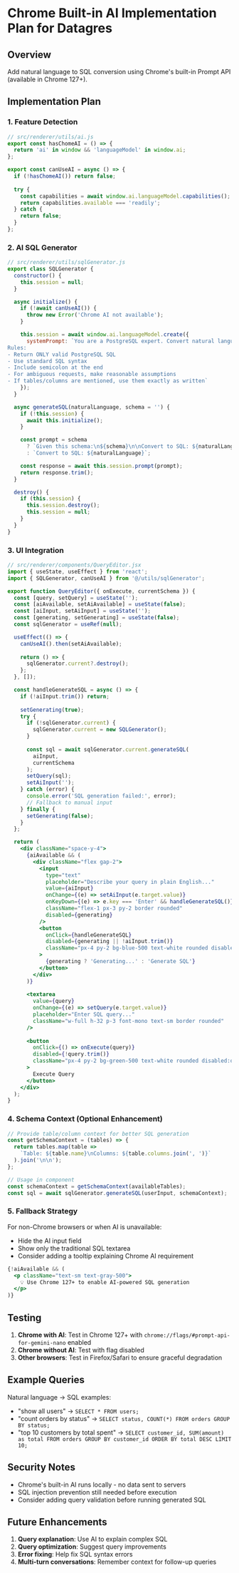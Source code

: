 # Chrome Built-in AI Implementation Plan for Datagres

## Overview
Add natural language to SQL conversion using Chrome's built-in Prompt API (available in Chrome 127+).

## Implementation Plan

### 1. Feature Detection

```javascript
// src/renderer/utils/ai.js
export const hasChomeAI = () => {
  return 'ai' in window && 'languageModel' in window.ai;
};

export const canUseAI = async () => {
  if (!hasChomeAI()) return false;
  
  try {
    const capabilities = await window.ai.languageModel.capabilities();
    return capabilities.available === 'readily';
  } catch {
    return false;
  }
};
```

### 2. AI SQL Generator

```javascript
// src/renderer/utils/sqlGenerator.js
export class SQLGenerator {
  constructor() {
    this.session = null;
  }

  async initialize() {
    if (!await canUseAI()) {
      throw new Error('Chrome AI not available');
    }

    this.session = await window.ai.languageModel.create({
      systemPrompt: `You are a PostgreSQL expert. Convert natural language queries to SQL.
Rules:
- Return ONLY valid PostgreSQL SQL
- Use standard SQL syntax
- Include semicolon at the end
- For ambiguous requests, make reasonable assumptions
- If tables/columns are mentioned, use them exactly as written`
    });
  }

  async generateSQL(naturalLanguage, schema = '') {
    if (!this.session) {
      await this.initialize();
    }

    const prompt = schema 
      ? `Given this schema:\n${schema}\n\nConvert to SQL: ${naturalLanguage}`
      : `Convert to SQL: ${naturalLanguage}`;

    const response = await this.session.prompt(prompt);
    return response.trim();
  }

  destroy() {
    if (this.session) {
      this.session.destroy();
      this.session = null;
    }
  }
}
```

### 3. UI Integration

```jsx
// src/renderer/components/QueryEditor.jsx
import { useState, useEffect } from 'react';
import { SQLGenerator, canUseAI } from '@/utils/sqlGenerator';

export function QueryEditor({ onExecute, currentSchema }) {
  const [query, setQuery] = useState('');
  const [aiAvailable, setAiAvailable] = useState(false);
  const [aiInput, setAiInput] = useState('');
  const [generating, setGenerating] = useState(false);
  const sqlGenerator = useRef(null);

  useEffect(() => {
    canUseAI().then(setAiAvailable);
    
    return () => {
      sqlGenerator.current?.destroy();
    };
  }, []);

  const handleGenerateSQL = async () => {
    if (!aiInput.trim()) return;
    
    setGenerating(true);
    try {
      if (!sqlGenerator.current) {
        sqlGenerator.current = new SQLGenerator();
      }
      
      const sql = await sqlGenerator.current.generateSQL(
        aiInput, 
        currentSchema
      );
      setQuery(sql);
      setAiInput('');
    } catch (error) {
      console.error('SQL generation failed:', error);
      // Fallback to manual input
    } finally {
      setGenerating(false);
    }
  };

  return (
    <div className="space-y-4">
      {aiAvailable && (
        <div className="flex gap-2">
          <input
            type="text"
            placeholder="Describe your query in plain English..."
            value={aiInput}
            onChange={(e) => setAiInput(e.target.value)}
            onKeyDown={(e) => e.key === 'Enter' && handleGenerateSQL()}
            className="flex-1 px-3 py-2 border rounded"
            disabled={generating}
          />
          <button
            onClick={handleGenerateSQL}
            disabled={generating || !aiInput.trim()}
            className="px-4 py-2 bg-blue-500 text-white rounded disabled:opacity-50"
          >
            {generating ? 'Generating...' : 'Generate SQL'}
          </button>
        </div>
      )}
      
      <textarea
        value={query}
        onChange={(e) => setQuery(e.target.value)}
        placeholder="Enter SQL query..."
        className="w-full h-32 p-3 font-mono text-sm border rounded"
      />
      
      <button
        onClick={() => onExecute(query)}
        disabled={!query.trim()}
        className="px-4 py-2 bg-green-500 text-white rounded disabled:opacity-50"
      >
        Execute Query
      </button>
    </div>
  );
}
```

### 4. Schema Context (Optional Enhancement)

```javascript
// Provide table/column context for better SQL generation
const getSchemaContext = (tables) => {
  return tables.map(table => 
    `Table: ${table.name}\nColumns: ${table.columns.join(', ')}`
  ).join('\n\n');
};

// Usage in component
const schemaContext = getSchemaContext(availableTables);
const sql = await sqlGenerator.generateSQL(userInput, schemaContext);
```

### 5. Fallback Strategy

For non-Chrome browsers or when AI is unavailable:
- Hide the AI input field
- Show only the traditional SQL textarea
- Consider adding a tooltip explaining Chrome AI requirement

```jsx
{!aiAvailable && (
  <p className="text-sm text-gray-500">
    💡 Use Chrome 127+ to enable AI-powered SQL generation
  </p>
)}
```

## Testing

1. **Chrome with AI**: Test in Chrome 127+ with `chrome://flags/#prompt-api-for-gemini-nano` enabled
2. **Chrome without AI**: Test with flag disabled
3. **Other browsers**: Test in Firefox/Safari to ensure graceful degradation

## Example Queries

Natural language → SQL examples:
- "show all users" → `SELECT * FROM users;`
- "count orders by status" → `SELECT status, COUNT(*) FROM orders GROUP BY status;`
- "top 10 customers by total spent" → `SELECT customer_id, SUM(amount) as total FROM orders GROUP BY customer_id ORDER BY total DESC LIMIT 10;`

## Security Notes

- Chrome's built-in AI runs locally - no data sent to servers
- SQL injection prevention still needed before execution
- Consider adding query validation before running generated SQL

## Future Enhancements

1. **Query explanation**: Use AI to explain complex SQL
2. **Query optimization**: Suggest query improvements
3. **Error fixing**: Help fix SQL syntax errors
4. **Multi-turn conversations**: Remember context for follow-up queries